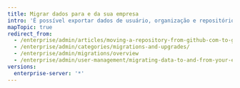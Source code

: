 ```yaml
---
title: Migrar dados para e da sua empresa
intro: 'É possível exportar dados de usuário, organização e repositório de {% data variables.product.prodname_ghe_server %} ou {% data variables.product.prodname_dotcom_the_website %}, e depois importar esses dados para o {% data variables.product.product_location_enterprise %}.'
mapTopic: true
redirect_from:
  - /enterprise/admin/articles/moving-a-repository-from-github-com-to-github-enterprise/
  - /enterprise/admin/categories/migrations-and-upgrades/
  - /enterprise/admin/migrations/overview
  - /enterprise/admin/user-management/migrating-data-to-and-from-your-enterprise
versions:
  enterprise-server: '*'
---
```


